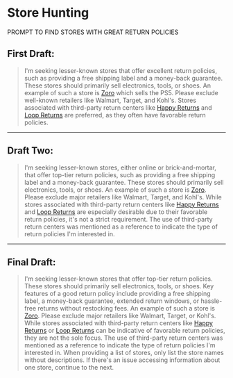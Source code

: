 
# Store Hunting

PROMPT TO FIND STORES WITH GREAT RETURN POLICIES

## First Draft:

> I'm seeking lesser-known stores that offer excellent return policies, such as providing a free shipping label and a money-back guarantee. These stores should primarily sell electronics, tools, or shoes. An example of such a store is [Zoro](https://www.zoro.co) which sells the PS5. Please exclude well-known retailers like Walmart, Target, and Kohl's. Stores associated with third-party return centers like [Happy Returns](https://www.shopper.happyreturns.com/participating-retailers) and [Loop Returns](https://trends.builtwith.com/websitelist/Loop-Returns) are preferred, as they often have favorable return policies.



****


## Draft Two: 


> I'm seeking lesser-known stores, either online or brick-and-mortar, that offer top-tier return policies, such as providing a free shipping label and a money-back guarantee. These stores should primarily sell electronics, tools, or shoes. An example of such a store is [Zoro](https://www.zoro.co). Please exclude major retailers like Walmart, Target, and Kohl's. While stores associated with third-party return centers like [Happy Returns](https://www.shopper.happyreturns.com/participating-retailers) and [Loop Returns](https://trends.builtwith.com/websitelist/Loop-Returns) are especially desirable due to their favorable return policies, it's not a strict requirement. The use of third-party return centers was mentioned as a reference to indicate the type of return policies I'm interested in.



****


## Final Draft:

> I'm seeking lesser-known stores that offer top-tier return policies. These stores should primarily sell electronics, tools, or shoes. Key features of a good return policy include providing a free shipping label, a money-back guarantee, extended return windows, or hassle-free returns without restocking fees. An example of such a store is [Zoro](https://www.zoro.co). Please exclude major retailers like Walmart, Target, or Kohl's. While stores associated with third-party return centers like [Happy Returns](https://www.shopper.happyreturns.com/participating-retailers) or [Loop Returns](https://trends.builtwith.com/websitelist/Loop-Returns) can be indicative of favorable return policies, they are not the sole focus. The use of third-party return centers was mentioned as a reference to indicate the type of return policies I'm interested in. When providing a list of stores, only list the store names without descriptions. If there's an issue accessing information about one store, continue to the next.
